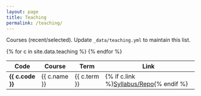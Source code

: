 ```yaml
---
layout: page
title: Teaching
permalink: /teaching/
---
```


Courses (recent/selected). Update `_data/teaching.yml` to maintain this list.

<table>
  <thead><tr><th>Code</th><th>Course</th><th>Term</th><th>Link</th></tr></thead>
  <tbody>
  {% for c in site.data.teaching %}
    <tr>
      <td><strong>{{ c.code }}</strong></td>
      <td>{{ c.name }}</td>
      <td>{{ c.term }}</td>
      <td>{% if c.link %}<a href="{{ c.link }}">Syllabus/Repo</a>{% endif %}</td>
    </tr>
  {% endfor %}
  </tbody>
</table>
